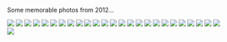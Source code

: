 Some memorable photos from 2012&hellip;

<!-- more -->

![](/assets/img/uploads/2013/01/feb2012.j.jpg)
![](/assets/img/uploads/2013/01/Jan2012.jpg)
![](/assets/img/uploads/2013/01/feb2012.jpg)
![](/assets/img/uploads/2013/01/March2012.1.jpg)
![](/assets/img/uploads/2013/01/april2.2012.jpg)
![](/assets/img/uploads/2013/01/april-2-2012.jpg)
![](/assets/img/uploads/2013/01/march22.2012.jpg)
![](/assets/img/uploads/2013/01/march2012.jpg)
![](/assets/img/uploads/2013/01/april2012.3.jpg)
![](/assets/img/uploads/2013/01/april2012.jpg)
![](/assets/img/uploads/2013/01/may2012.jpg)
![](/assets/img/uploads/2013/01/june.2012.jpg)
![](/assets/img/uploads/2013/01/june2012.jpg)
![](/assets/img/uploads/2013/01/June3.2012.jpg)
![](/assets/img/uploads/2013/01/July2012.3.jpg)
![](/assets/img/uploads/2013/01/july2012.2.jpg)
![](/assets/img/uploads/2013/01/July2012.jpg)
![](/assets/img/uploads/2013/01/aug2-12.2.jpg)
![](/assets/img/uploads/2013/01/aug2012.jpg)
![](/assets/img/uploads/2013/01/Sept2012.2.jpg)
![](/assets/img/uploads/2013/01/Sept2012.jpg)
![](/assets/img/uploads/2013/01/Oct20122.jpg)
![](/assets/img/uploads/2013/01/Oct2012.jpg)
![](/assets/img/uploads/2013/01/Nov2012.jpg)
![](/assets/img/uploads/2013/01/Dec2012..jpg)
![](/assets/img/uploads/2013/01/Dec2012.jpg)